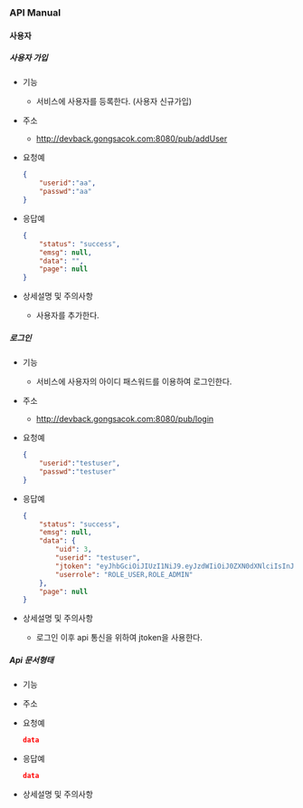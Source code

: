 ### API Manual

#### 사용자

##### 사용자 가입

- 기능

  - 서비스에 사용자를 등록한다. (사용자 신규가입)

- 주소

  - http://devback.gongsacok.com:8080/pub/addUser

- 요청예

  ``` json
  {
      "userid":"aa",
      "passwd":"aa"
  }
  ```

- 응답예

  ``` json
  {
      "status": "success",
      "emsg": null,
      "data": "",
      "page": null
  }
  ```

- 상세설명 및 주의사항

  - 사용자를 추가한다.

##### 로그인

- 기능

  - 서비스에 사용자의 아이디 패스워드를 이용하여 로그인한다.

- 주소

  - http://devback.gongsacok.com:8080/pub/login

- 요청예

  ``` json
  {
      "userid":"testuser",
      "passwd":"testuser"
  }
  ```

- 응답예

  ``` json
  {
      "status": "success",
      "emsg": null,
      "data": {
          "uid": 3,
          "userid": "testuser",
          "jtoken": "eyJhbGciOiJIUzI1NiJ9.eyJzdWIiOiJ0ZXN0dXNlciIsInJvbGVzIjoiUk9MRV9VU0VSLFJPTEVfQURNSU4iLCJpYXQiOjE2NTcyNTgwODgsImV4cCI6MTY1NzM0NDQ4OH0.V_fPsGNj6ebAbaIpSPGm638_3W6vfV5H3SeWH0dd-KY",
          "userrole": "ROLE_USER,ROLE_ADMIN"
      },
      "page": null
  }
  ```

- 상세설명 및 주의사항

  - 로그인 이후 api 통신을 위하여 jtoken을 사용한다.

##### Api 문서형태

- 기능

- 주소

- 요청예

  ``` json
  data
  ```

- 응답예

  ``` json
  data
  ```

- 상세설명 및 주의사항